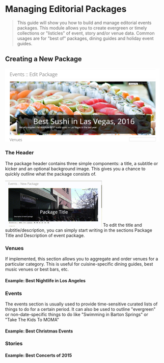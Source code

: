 # Managing Editorial Packages
> This guide will show you how to build and manage editorial events packages.  This module allows you to create evergreen or timely collections or "listicles" of event, story and/or venue data.  Common usages are for "best of" packages, dining guides and holiday event guides.

## Creating a New Package
![Modifying Basic Package Data](img/events_packages_header.png)
### The Header
The package header contains three simple components: a title, a subtitle or kicker and an optional background image.  This gives you a chance to quickly outline what the package consists of.

![Changing Header Details](img/event_packages_edit-header.gif)
To edit the title and subtitle/description, you can simply start writing in the sections Package Title and Description of event package.

### Venues
If implemented, this section allows you to aggregate and order venues for a particular category.  This is useful for cuisine-specific dining guides, best music venues or best bars, etc.

#### Example: Best Nightlife in Los Angeles

### Events
The events section is usually used to provide time-sensitive curated lists of things to do for a certain period.  It can also be used to outline "evergreen" or non-date-specific things to do like "Swimming in Barton Springs" or "Take The Kids To MOMA"

#### Example: Best Christmas Events

### Stories

#### Example: Best Concerts of 2015